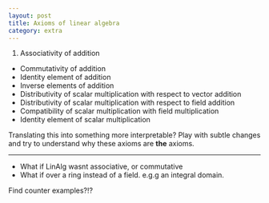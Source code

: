 ```yaml
---
layout: post
title: Axioms of linear algebra
category: extra
---
```


1. Associativity of addition
* Commutativity of addition
* Identity element of addition
* Inverse elements of addition
* Distributivity of scalar multiplication with respect to vector addition
* Distributivity of scalar multiplication with respect to field addition
* Compatibility of scalar multiplication with field multiplication
* Identity element of scalar multiplication

Translating this into something more interpretable?
Play with subtle changes and try to understand why these axioms are __the__ axioms.

***

* What if LinAlg wasnt associative, or commutative
* What if over a ring instead of a field. e.g.g an integral domain.


Find counter examples?!?
